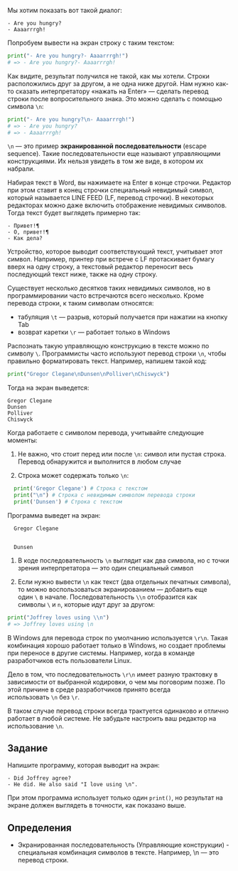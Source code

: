 Мы хотим показать вот такой диалог:

```asciidoc
- Are you hungry?
- Aaaarrrgh!
```

Попробуем вывести на экран строку с таким текстом:

```python
print("- Are you hungry?- Aaaarrrgh!")
# => - Are you hungry?- Aaaarrrgh!
```

Как видите, результат получился не такой, как мы хотели. Строки расположились друг за другом, а не одна ниже другой. Нам нужно как-то сказать интерпретатору «нажать на Enter» — сделать перевод строки после вопросительного знака. Это можно сделать с помощью символа `\n`:

```python
print("- Are you hungry?\n- Aaaarrrgh!")
# => - Are you hungry?
# => - Aaaarrrgh!
```

`\n` — это пример **экранированной последовательности** (escape sequence). Такие последовательности еще называют управляющими конструкциями. Их нельзя увидеть в том же виде, в котором их набрали.

Набирая текст в Word, вы нажимаете на Enter в конце строчки. Редактор при этом ставит в конец строчки специальный невидимый символ, который называется LINE FEED (LF, перевод строчки). В некоторых редакторах можно даже включить отображение невидимых символов. Тогда текст будет выглядеть примерно так:

```asciidoc
- Привет!¶
- О, привет!¶
- Как дела?
```

Устройство, которое выводит соответствующий текст, учитывает этот символ. Например, принтер при встрече с LF протаскивает бумагу вверх на одну строку, а текстовый редактор переносит весь последующий текст ниже, также на одну строку.

Существует несколько десятков таких невидимых символов, но в программировании часто встречаются всего несколько. Кроме перевода строки, к таким символам относятся:

-   табуляция `\t` — разрыв, который получается при нажатии на кнопку Tab
-   возврат каретки `\r` — работает только в Windows

Распознать такую управляющую конструкцию в тексте можно по символу `\`. Программисты часто используют перевод строки `\n`, чтобы правильно форматировать текст. Например, напишем такой код:

```python
print("Gregor Clegane\nDunsen\nPolliver\nChiswyck")
```

Тогда на экран выведется:

```ebnf
Gregor Clegane
Dunsen
Polliver
Chiswyck
```

Когда работаете с символом перевода, учитывайте следующие моменты:

1.  Не важно, что стоит перед или после `\n`: символ или пустая строка. Перевод обнаружится и выполнится в любом случае
    
2.  Строка может содержать только `\n`:
    

```python
  print('Gregor Clegane') # Строка с текстом
  print("\n") # Строка с невидимым символом перевода строки
  print('Dunsen') # Строка с текстом
```

Программа выведет на экран:

```ebnf
  Gregor Clegane


  Dunsen
```

1.  В коде последовательность `\n` выглядит как два символа, но с точки зрения интерпретатора — это один специальный символ
    
2.  Если нужно вывести `\n` как текст (два отдельных печатных символа), то можно воспользоваться экранированием — добавить еще один `\` в начале. Последовательность `\\n` отобразится как символы `\` и `n`, которые идут друг за другом:
    

```python
print("Joffrey loves using \\n")
# => Joffrey loves using \n
```

В Windows для перевода строк по умолчанию используется `\r\n`. Такая комбинация хорошо работает только в Windows, но создает проблемы при переносе в другие системы. Например, когда в команде разработчиков есть пользователи Linux.

Дело в том, что последовательность `\r\n` имеет разную трактовку в зависимости от выбранной кодировки, о чем мы поговорим позже. По этой причине в среде разработчиков принято всегда использовать `\n` без `\r`.

В таком случае перевод строки всегда трактуется одинаково и отлично работает в любой системе. Не забудьте настроить ваш редактор на использование `\n`.


## Задание

Напишите программу, которая выводит на экран:

```mipsasm
- Did Joffrey agree?
- He did. He also said "I love using \n".
```

При этом программа использует только один `print()`, но результат на экране должен выглядеть в точности, как показано выше.

## Определения

- Экранированная последовательность (Управляющие конструкции) - специальная комбинация символов в тексте. Например, \n — это перевод строки.